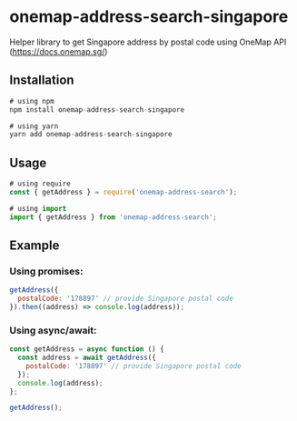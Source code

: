 # onemap-address-search-singapore

Helper library to get Singapore address by postal code using OneMap API (https://docs.onemap.sg/)

## Installation

```js
# using npm
npm install onemap-address-search-singapore

# using yarn
yarn add onemap-address-search-singapore
```

## Usage

```js
# using require
const { getAddress } = require('onemap-address-search');

# using import
import { getAddress } from 'onemap-address-search';
```

## Example

### Using promises:

```js
getAddress({
  postalCode: '178897' // provide Singapore postal code
}).then((address) => console.log(address));
```

### Using async/await:

```js
const getAddress = async function () {
  const address = await getAddress({
    postalCode: '178897' // provide Singapore postal code
  });
  console.log(address);
};

getAddress();
```

